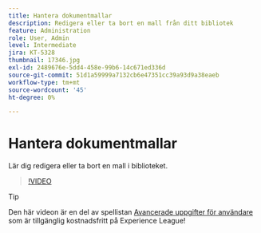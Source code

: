 ```yaml
---
title: Hantera dokumentmallar
description: Redigera eller ta bort en mall från ditt bibliotek
feature: Administration
role: User, Admin
level: Intermediate
jira: KT-5328
thumbnail: 17346.jpg
exl-id: 2489676e-5dd4-458e-99b6-14c671ed336d
source-git-commit: 51d1a59999a7132cb6e47351cc39a93d9a38eaeb
workflow-type: tm+mt
source-wordcount: '45'
ht-degree: 0%

---
```


# Hantera dokumentmallar

Lär dig redigera eller ta bort en mall i biblioteket.

>[!VIDEO](https://video.tv.adobe.com/v/3426027?quality=12&learn=on&hidetitle=true&captions=swe)

>[!TIP]
>
>Den här videon är en del av spellistan [Avancerade uppgifter för användare](https://experienceleague.adobe.com/sv/playlists/acrobat-sign-perform-advanced-tasks-business-users) som är tillgänglig kostnadsfritt på Experience League!